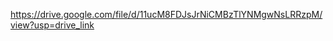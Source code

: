 https://drive.google.com/file/d/11ucM8FDJsJrNiCMBzTlYNMgwNsLRRzpM/view?usp=drive_link
### 

<!--
**danyragarcia/danyragarcia** is a ✨ _special_ ✨ repository because its `README.md` (this file) appears on your GitHub profile.

Here are some ideas to get you started:

- 🔭 I’m currently working on ...
- 🌱 I’m currently learning ...
- 👯 I’m looking to collaborate on ...
- 🤔 I’m looking for help with ...
- 💬 Ask me about ...
- 📫 How to reach me: ...
- 😄 Pronouns: ...
- ⚡ Fun fact: ...
-->

